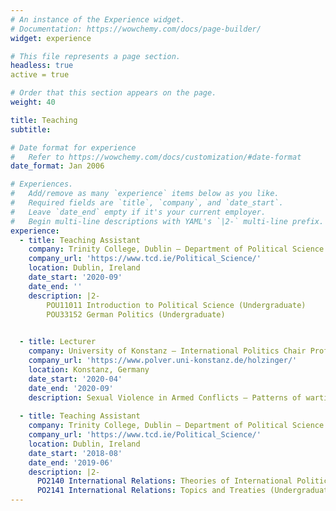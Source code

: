 ```yaml
---
# An instance of the Experience widget.
# Documentation: https://wowchemy.com/docs/page-builder/
widget: experience

# This file represents a page section.
headless: true
active = true

# Order that this section appears on the page.
weight: 40

title: Teaching
subtitle:

# Date format for experience
#   Refer to https://wowchemy.com/docs/customization/#date-format
date_format: Jan 2006

# Experiences.
#   Add/remove as many `experience` items below as you like.
#   Required fields are `title`, `company`, and `date_start`.
#   Leave `date_end` empty if it's your current employer.
#   Begin multi-line descriptions with YAML's `|2-` multi-line prefix.
experience:
  - title: Teaching Assistant
    company: Trinity College, Dublin – Department of Political Science
    company_url: 'https://www.tcd.ie/Political_Science/'
    location: Dublin, Ireland
    date_start: '2020-09'
    date_end: ''
    description: |2-
        POU11011 Introduction to Political Science (Undergraduate)
        POU33152 German Politics (Undergraduate)

        
  - title: Lecturer
    company: University of Konstanz – International Politics Chair Prof. Gerald Schneider
    company_url: 'https://www.polver.uni-konstanz.de/holzinger/'
    location: Konstanz, Germany
    date_start: '2020-04'
    date_end: '2020-09'
    description: Sexual Violence in Armed Conflicts – Patterns of wartime rape in civil wars (Undergraduate)
    
  - title: Teaching Assistant
    company: Trinity College, Dublin – Department of Political Science
    company_url: 'https://www.tcd.ie/Political_Science/'
    location: Dublin, Ireland
    date_start: '2018-08'
    date_end: '2019-06'
    description: |2- 
      PO2140 International Relations: Theories of International Politics (Undergraduate)
      PO2141 International Relations: Topics and Treaties (Undergraduate)
---
```

